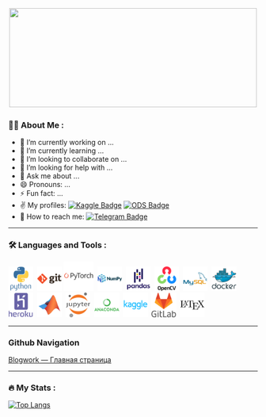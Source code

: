 <div id="header" align="center">
  <img src="https://giffiles.alphacoders.com/169/169088.gif" height= '200' width="500"/>
</div>
<div>

### :woman_technologist: About Me :
- 🔭 I’m currently working on ...
- 🌱 I’m currently learning ...
- 👯 I’m looking to collaborate on ...
- 🤔 I’m looking for help with ...
- 💬 Ask me about ...
- 😄 Pronouns: ...
- ⚡ Fun fact: ...
- ✌️ My profiles: [![Kaggle Badge](https://img.shields.io/badge/-Kaggle-blue?style=bttr-tick&logoColor=white)](https://www.kaggle.com/stasvolchkov) 
  [![ODS Badge](https://img.shields.io/badge/-ODS-red?style=bttr-tick&logo=ods&logoColor=white)](https://ods.ai/users/7756ed98d953) 
- 💌 How to reach me: [![Telegram Badge](https://img.shields.io/badge/-Telegram-blue?style=bttr-tick&logo=telegram&logoColor=white)](https://t.me/quality_pleasure)

---

### :hammer_and_wrench: Languages and Tools :
  <div>
  <img src="https://github.com/devicons/devicon/blob/master/icons/python/python-original-wordmark.svg" title="Python" alt="Python" width="50" height="50"/>&nbsp;
  <img src="https://github.com/devicons/devicon/blob/master/icons/git/git-original-wordmark.svg" title="Git" **alt="Git" width="50" height="50"/>
  <img src="https://github.com/devicons/devicon/blob/master/icons/pytorch/pytorch-original-wordmark.svg" title="Pytorch" alt="Pytorch" width="60" height="60"/>&nbsp;
  <img src="https://github.com/devicons/devicon/blob/master/icons/numpy/numpy-original-wordmark.svg" title="Numpy"  alt="Numpy" width="50" height="50"/>&nbsp;
  <img src="https://github.com/devicons/devicon/blob/master/icons/pandas/pandas-original-wordmark.svg" title="Pandas" alt="Pandas" width="50" height="50"/>&nbsp;
  <img src="https://github.com/devicons/devicon/blob/master/icons/opencv/opencv-original-wordmark.svg" title="OpenCV" alt="OpenCV" width="50" height="50"/>&nbsp;
  <img src="https://github.com/devicons/devicon/blob/master/icons/mysql/mysql-original-wordmark.svg" title="MySQL"  alt="MySQL" width="50" height="50"/>&nbsp;
  <img src="https://github.com/devicons/devicon/blob/master/icons/docker/docker-original-wordmark.svg" title="Docker" alt="Docker" width="50" height="50"/>&nbsp;
  <img src="https://github.com/devicons/devicon/blob/master/icons/heroku/heroku-plain-wordmark.svg" title="Heroku" alt="Heroku" width="50" height="50"/>&nbsp;
  <img src="https://github.com/devicons/devicon/blob/master/icons/matlab/matlab-original.svg" title="Matlab" alt="Matlab" width="50" height="50"/>&nbsp;
  <img src="https://github.com/devicons/devicon/blob/master/icons/jupyter/jupyter-original-wordmark.svg" title="Jupiter" alt="Jupiter" width="50" height="50"/>&nbsp;
  <img src="https://github.com/devicons/devicon/blob/master/icons/anaconda/anaconda-original-wordmark.svg"  title="Anaconda" alt="Anaconda" width="50" height="50"/>&nbsp;
  <img src="https://github.com/devicons/devicon/blob/master/icons/kaggle/kaggle-original-wordmark.svg" title="Kaggle" alt="Kaggle" width="50" height="50"/>&nbsp;
  <img src="https://github.com/devicons/devicon/blob/master/icons/gitlab/gitlab-original-wordmark.svg" title="Gitlab" alt="Gitlab" width="50" height="50"/>&nbsp;
  <img src="https://github.com/devicons/devicon/blob/master/icons/latex/latex-original.svg" title="Latex" alt="Latex" width="50" height="50"/>&nbsp;
</div>
  
---

### Github Navigation
  <a href="https://blogwork.ru/">Blogwork — Главная страница<a>

---
  
 ### :fire: My Stats :
[![Top Langs](https://github-readme-stats.vercel.app/api/top-langs/?username=StanislaVolchkov&layout=compact&theme=tokyonight)](https://github.com/anuraghazra/github-readme-stats) 


<!--
  https://gist.github.com/AliMD/3344523 смайлики
--> 
